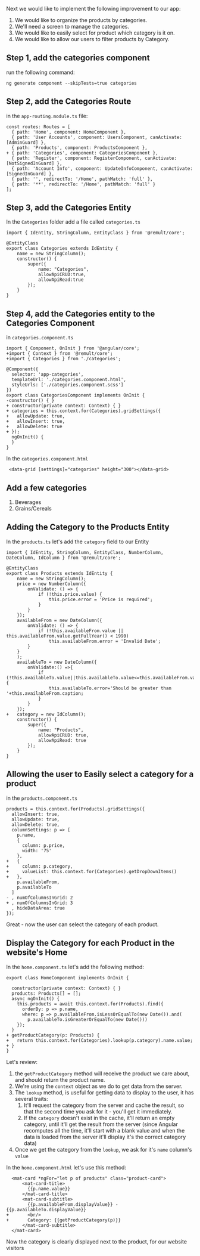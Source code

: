 Next we would like to implement the following improvement to our app:
1. We would like to organize the products by categories.
2. We'll need a screen to manage the categories.
3. We would like to easily select for product which category is it on.
4. We would like to allow our users to filter products by Category.

## Step 1, add the categories component
run the following command:
```
ng generate component --skipTests=true categories 
```

## Step 2, add the Categories Route
in the `app-routing.module.ts` file:
```csdiff
const routes: Routes = [
  { path: 'Home', component: HomeComponent },
  { path: 'User Accounts', component: UsersComponent, canActivate: [AdminGuard] },
  { path: 'Products', component: ProductsComponent },
+ { path: 'Categories', component: CategoriesComponent },
  { path: 'Register', component: RegisterComponent, canActivate: [NotSignedInGuard] },
  { path: 'Account Info', component: UpdateInfoComponent, canActivate: [SignedInGuard] },
  { path: '', redirectTo: '/Home', pathMatch: 'full' },
  { path: '**', redirectTo: '/Home', pathMatch: 'full' }
];
```

## Step 3, add the Categories Entity
In the `Categories` folder add a file called `categories.ts`
```csdiff
import { IdEntity, StringColumn, EntityClass } from '@remult/core';

@EntityClass
export class Categories extends IdEntity {
    name = new StringColumn();
    constructor() {
        super({
            name: "Categories",
            allowApiCRUD:true,
            allowApiRead:true
        });
    }
} 
```
## Step 4, add the Categories entity to the Categories Component
in `categories.component.ts` 
```csdiff
import { Component, OnInit } from '@angular/core';
+import { Context } from '@remult/core';
+import { Categories } from './categories';

@Component({
  selector: 'app-categories',
  templateUrl: './categories.component.html',
  styleUrls: ['./categories.component.scss']
})
export class CategoriesComponent implements OnInit {
-constructor() { }
+ constructor(private context: Context) { }
+ categories = this.context.for(Categories).gridSettings({
+   allowUpdate: true,
+   allowInsert: true,
+   allowDelete: true
+ });
  ngOnInit() {
  }
}
```

In the `categories.component.html`
```csdiff
 <data-grid [settings]="categories" height="300"></data-grid>
```

## Add a few categories
1. Beverages
2. Grains/Cereals

## Adding the Category to the Products Entity
In the `products.ts` let's add the `category` field to our Entity
```csdiff
import { IdEntity, StringColumn, EntityClass, NumberColumn, DateColumn, IdColumn } from '@remult/core';

@EntityClass
export class Products extends IdEntity {
    name = new StringColumn();
    price = new NumberColumn({
        onValidate: () => {
            if (!this.price.value) {
                this.price.error = 'Price is required';
            }
        }
    });
    availableFrom = new DateColumn({
        onValidate: () => {
            if (!this.availableFrom.value || this.availableFrom.value.getFullYear() < 1990)
                this.availableFrom.error = 'Invalid Date';
        }
    }
    );
    availableTo = new DateColumn({
        onValidate:() =>{
            if (!this.availableTo.value||this.availableTo.value<=this.availableFrom.value){
                this.availableTo.error='Should be greater than '+this.availableFrom.caption;
            }
        }
    });
+   category = new IdColumn();
    constructor() {
        super({
            name: "Products",
            allowApiCRUD: true,
            allowApiRead: true
        });
    }
} 
```
## Allowing the user to Easily select a category for a product
in the `products.component.ts`
```csdiff
products = this.context.for(Products).gridSettings({
  allowInsert: true,
  allowUpdate: true,
  allowDelete: true,
  columnSettings: p => [
    p.name,
    {
      column: p.price,
      width: '75'
    },
+   {
+     column: p.category,
+     valueList: this.context.for(Categories).getDropDownItems()
+   },
    p.availableFrom,
    p.availableTo
  ]
- , numOfColumnsInGrid: 2
+ , numOfColumnsInGrid: 3
  , hideDataArea: true
});
```

Great - now the user can select the category of each product.

## Display the Category for each Product in the website's Home

In the `home.component.ts` let's add the following method:
```csdiff
export class HomeComponent implements OnInit {

  constructor(private context: Context) { }
  products: Products[] = [];
  async ngOnInit() {
    this.products = await this.context.for(Products).find({
      orderBy: p => p.name,
      where: p => p.availableFrom.isLessOrEqualTo(new Date()).and(
        p.availableTo.isGreaterOrEqualTo(new Date()))
    });
  }
+ getProductCategory(p: Products) {
+   return this.context.for(Categories).lookup(p.category).name.value;
+ }
}
```

Let's review:
1. the `getProductCategory` method will receive the product we care about, and should return the product name.
2. We're using the `context` object as we do to get data from the server.
3. The `lookup` method, is useful for getting data to display to the user, it has several traits:
   1. It'll request the category from the server and cache the result, so that the second time you ask for it - you'll get it immediately.
   2. If the `category` doesn't exist in the cache, it'll return an empty category, until it'll get the result from the server (since Angular recomputes all the time, it'll start with a blank value and when the data is loaded from the server it'll display it's the correct category data)
4. Once we get the category from the `lookup`, we ask for it's `name` column's `value`

In the `home.component.html` let's use this method:
```csdiff
  <mat-card *ngFor="let p of products" class="product-card">
      <mat-card-title>
        {{p.name.value}}
      </mat-card-title>
      <mat-card-subtitle>
        {{p.availableFrom.displayValue}} - {{p.availableTo.displayValue}}
+       <br/>
+       Category: {{getProductCategory(p)}}
      </mat-card-subtitle>
  </mat-card>
```

Now the category is clearly displayed next to the product, for our website visitors